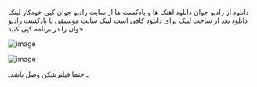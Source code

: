 دانلود از رادیو جوان
دانلود آهنک ها و پادکست ها از سایت رادیو جوان
کپی خودکار لینک دانلود بعد از ساخت لینک
برای دانلود کافی است لینک سایت موسیقی یا پادکست رادیو جوان را در برنامه کپی کنید


![image](https://user-images.githubusercontent.com/45711115/116031193-653e5b00-a672-11eb-8b18-c4caedb7635b.png)

![image](https://user-images.githubusercontent.com/45711115/116031269-91f27280-a672-11eb-8cdc-9974b8c1564b.png)


ـ حتما فیلترشکن وصل باشدـ
